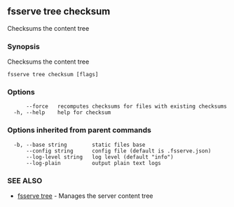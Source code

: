 ## fsserve tree checksum

Checksums the content tree

### Synopsis

Checksums the content tree

```
fsserve tree checksum [flags]
```

### Options

```
      --force   recomputes checksums for files with existing checksums
  -h, --help    help for checksum
```

### Options inherited from parent commands

```
  -b, --base string        static files base
      --config string      config file (default is .fsserve.json)
      --log-level string   log level (default "info")
      --log-plain          output plain text logs
```

### SEE ALSO

* [fsserve tree](fsserve_tree.md)	 - Manages the server content tree

